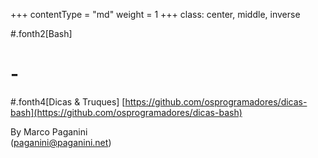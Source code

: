 +++
contentType = "md"
weight = 1
+++
class: center, middle, inverse

#.fonth2[Bash]
# -
#.fonth4[Dicas & Truques]
[https://github.com/osprogramadores/dicas-bash](https://github.com/osprogramadores/dicas-bash)

By Marco Paganini<br>
(paganini@paganini.net)
